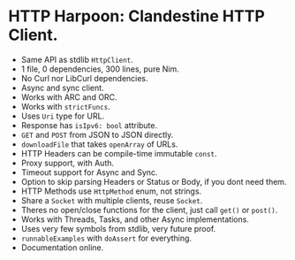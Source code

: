 # HTTP Harpoon: Clandestine HTTP Client.

- Same API as stdlib `HttpClient`.
- 1 file, 0 dependencies, 300 lines, pure Nim.
- No Curl nor LibCurl dependencies.
- Async and sync client.
- Works with ARC and ORC.
- Works with `strictFuncs`.
- Uses `Uri` type for URL.
- Response has `isIpv6: bool` attribute.
- `GET` and `POST` from JSON to JSON directly.
- `downloadFile` that takes `openArray` of URLs.
- HTTP Headers can be compile-time immutable `const`.
- Proxy support, with Auth.
- Timeout support for Async and Sync.
- Option to skip parsing Headers or Status or Body, if you dont need them.
- HTTP Methods use `HttpMethod` enum, not strings.
- Share a `Socket` with multiple clients, reuse `Socket`.
- Theres no open/close functions for the client, just call `get()` or `post()`.
- Works with Threads, Tasks, and other Async implementations.
- Uses very few symbols from stdlib, very future proof.
- `runnableExamples` with `doAssert` for everything.
- Documentation online.
